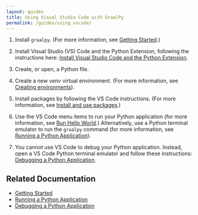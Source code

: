 ```yaml
---
layout: guides
title: Using Visual Studio Code with GraalPy
permalink: /guides/using_vscode/
---
```


1. Install `graalpy`. 
(For more information, see [Getting Started](/getting_started/).)

2. Install Visual Studio (VS) Code and the Python Extension, following the instructions here: [Install Visual Studio Code and the Python Extension](https://code.visualstudio.com/docs/python/python-tutorial#_install-visual-studio-code-and-the-python-extension).

3. Create, or open, a Python file.

4. Create a new _venv_ virtual environment.
(For more information, see [Creating environments](https://code.visualstudio.com/docs/python/environments#_creating-environments)).

5. Install packages by following the VS Code instructions.
(For more information, see [Install and use packages](https://code.visualstudio.com/docs/python/python-tutorial#_install-and-use-packages).)

6. Use the VS Code menu items to run your Python application (for more information, see [Run Hello World](https://code.visualstudio.com/docs/python/python-tutorial#_run-hello-world).)
Alternatively, use a Python terminal emulator to run the `graalpy` command (for more information, see [Running a Python Application](/guides/running_a_python_application/)).

7. You cannot use VS Code to debug your Python application.
Instead, open a VS Code Python terminal emulator and follow these instructions: [Debugging a Python Application](/guides/debugging_a_python_application/).

## Related Documentation
* [Getting Started](/getting_started/)
* [Running a Python Application](/guides/running_a_python_application/)
* [Debugging a Python Application](/guides/debugging_a_python_application/)